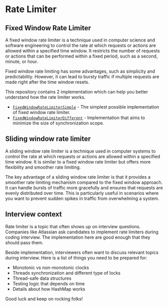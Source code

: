 # Rate Limiter

## Fixed Window Rate Limiter

A fixed window rate limiter is a technique used in computer science and software engineering to control the rate at which requests or actions are allowed within a specified time window. It restricts the number of requests or actions that can be performed within a fixed period, such as a second, minute, or hour.

Fixed window rate limiting has some advantages, such as simplicity and predictability. However, it can lead to bursty traffic if multiple requests are made right after the time window resets.

This repository contains 2 implementation which can help you better understand how the rate limiter works.
* [`FixedWindowRateLimiterSimple`](/src/main/java/com/piotrkafel/rate/limiter/FixedWindowRateLimiterSimple.java) - The simplest possible implementation of fixed window rate limiter.
* [`FixedWindowRateLimiterDifferent`](/src/main/java/com/piotrkafel/rate/limiter/FixedWindowRateLimiterDifferent.java) - Implementation that aims to minimize the size of synchronization scope.

## Sliding window rate limiter

A sliding window rate limiter is a technique used in computer systems to control the rate at which requests or actions are allowed within a specified time window. It is similar to a fixed window rate limiter but offers more flexibility and smoother rate limiting.

The key advantage of a sliding window rate limiter is that it provides a smoother rate limiting mechanism compared to the fixed window approach. It can handle bursts of traffic more gracefully and ensures that requests are evenly distributed over time. This is particularly useful in scenarios where you want to prevent sudden spikes in traffic from overwhelming a system.

## Interview context

Rate limiter is a topic that often shows up on interview questions. Companies like Atlassian ask candidates to implement rate limiters during coding interview. The implementation here are good enough that they should pass them.

Beside implementation, interviewers often want to discuss relevant topics during interview. Here is a list of things you need to be prepared for:
* Monotonic vs non-monotonic clocks
* Threads synchronization and different type of locks
* Thread-safe data structures
* Testing logic that depends on time
* Details about how HashMap works

Good luck and keep on rocking folks!

